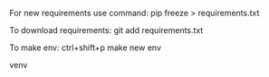 For new requirements use command: 
pip freeze > requirements.txt

To download requirements:
git add requirements.txt

To make env:
ctrl+shift+p
make new env



venv
